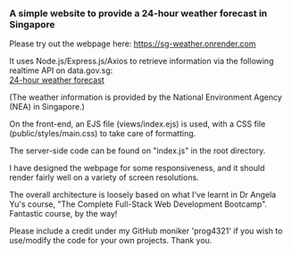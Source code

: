 ### A simple website to provide a 24-hour weather forecast in Singapore

Please try out the webpage here: https://sg-weather.onrender.com

It uses Node.js/Express.js/Axios to retrieve information via the following realtime API on data.gov.sg:<br>
<a href="https://data.gov.sg/datasets?formats=API&sort=relevancy&page=1&resultId=d_ce2eb1e307bda31993c533285834ef2b">24-hour weather forecast</a>

(The weather information is provided by the National Environment Agency (NEA) in Singapore.)

On the front-end, an EJS file (views/index.ejs) is used, with a CSS file (public/styles/main.css) to take care of formatting.

The server-side code can be found on "index.js" in the root directory.

I have designed the webpage for some responsiveness, and it should render fairly well on a variety of screen resolutions.

The overall architecture is loosely based on what I've learnt in Dr Angela Yu's course, "The Complete Full-Stack Web Development Bootcamp". Fantastic course, by the way!

Please include a credit under my GitHub moniker 'prog4321' if you wish to use/modify the code for your own projects. Thank you.
